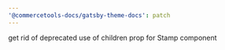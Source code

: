 ```yaml
---
'@commercetools-docs/gatsby-theme-docs': patch
---
```


get rid of deprecated use of children prop for Stamp component
